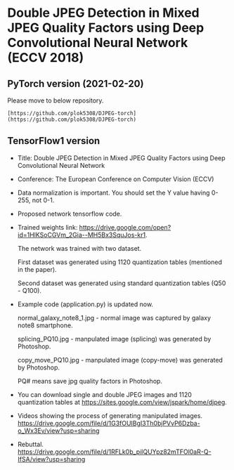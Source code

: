 # Double JPEG Detection in Mixed JPEG Quality Factors using Deep Convolutional Neural Network (ECCV 2018)

## PyTorch version (2021-02-20)
Please move to below repository.
```
[https://github.com/plok5308/DJPEG-torch](https://github.com/plok5308/DJPEG-torch)
```

## TensorFlow1 version
- Title: Double JPEG Detection in Mixed JPEG Quality Factors using Deep Convolutional Neural Network

- Conference: The European Conference on Computer Vision (ECCV)

- Data normalization is important. You should set the Y value having 0-255, not 0-1.

- Proposed network tensorflow code.

- Trained weights link: https://drive.google.com/open?id=1HlKSoCGVm_2Gia--MH5Bx3SquJos-kr1.

  The network was trained with two dataset. 
  
  First dataset was generated using 1120 quantization tables (mentioned in the paper). 
  
  Second dataset was generated using standard quantization tables (Q50 - Q100).


- Example code (application.py) is updated now.

  normal_galaxy_note8_1.jpg - normal image was captured by galaxy note8 smartphone.
  
  splicing_PQ10.jpg - manpulated image (splicing) was generated by Photoshop. 
  
  copy_move_PQ10.jpg - manpulated image (copy-move) was generated by Photoshop. 
  
  PQ# means save jpg quality factors in Photoshop.

- You can download single and double JPEG images and 1120 quantization tables at https://sites.google.com/view/jspark/home/djpeg.

- Videos showing the process of generating manipulated images. https://drive.google.com/file/d/1G3fOUIBgI3Th0bjPVvP6Dzba-o_Wx3Ev/view?usp=sharing

- Rebuttal. https://drive.google.com/file/d/1RFLk0b_pilQUYpz82mTFOl0aR-Q-IfSA/view?usp=sharing
